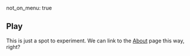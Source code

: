not_on_menu: true

## Play

This is just a spot to experiment. We can link to the [About](/about) page this way, right?
